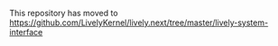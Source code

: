This repository has moved to https://github.com/LivelyKernel/lively.next/tree/master/lively-system-interface
